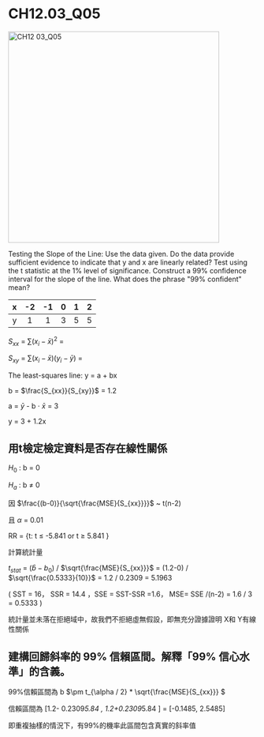 # CH12.03_Q05 #

<img width="428" alt="CH12 03_Q05" src="https://github.com/user-attachments/assets/11168fe9-dcbb-46ac-b662-623354366268" />

Testing the Slope of the Line: Use the data given. Do the data provide sufficient evidence to indicate that y and x are linearly related? Test using the t statistic at the 1% level of significance. Construct a 99% confidence interval for the slope of the line. What does the phrase "99% confident" mean?

| x | -2 | -1 | 0 | 1 | 2 |
|:-:|:--:|:--:|:-:|:-:|:-:|
| y | 1  | 1  | 3 | 5 | 5 |


$S_{xx}$ = $\sum{(x_i-\bar{x})^2}$ = 

$S_{xy}$ = $\sum{(x_i-\bar{x})(y_i-\bar{y})}$ = 

The least-squares line: y = a + bx 

b = $\frac{S_{xx}}{S_{xy}}$ = 1.2

a = $\bar{y}$ - b $\cdot$ $\bar{x}$ = 3

y = 3 + 1.2x



用t檢定檢定資料是否存在線性關係
---
$H_0$ : b = 0

$H_a$ : b $\ne$ 0

因 $\frac{(b-0)}{\sqrt{\frac{MSE}{S_{xx}}}}$  ~ t(n-2)

且 $\alpha$ = 0.01

RR = {t: t $\le$ -5.841 or t $\ge$ 5.841  }

計算統計量

$t_{stat}$ = $(\hat{b}-b_0)$ / $\sqrt{\frac{MSE}{S_{xx}}}$ = (1.2-0) / $\sqrt{\frac{0.5333}{10}}$ = 1.2 / 0.2309 = 5.1963

( SST = 16， SSR = 14.4 ，SSE = SST-SSR =1.6， MSE= SSE /(n-2) = 1.6 / 3 = 0.5333 )

統計量並未落在拒絕域中，故我們不拒絕虛無假設，即無充分證據證明 X和 Y有線性關係


建構回歸斜率的 99% 信賴區間。解釋「99% 信心水準」的含義。
---

99%信賴區間為 b $\pm t_{\alpha / 2} * \sqrt{\frac{MSE}{S_{xx}}} $ 

信賴區間為 [1.2- 0.2309*5.84 , 1.2+0.2309*5.84 ] = [-0.1485, 2.5485]

即重複抽樣的情況下，有99%的機率此區間包含真實的斜率值
